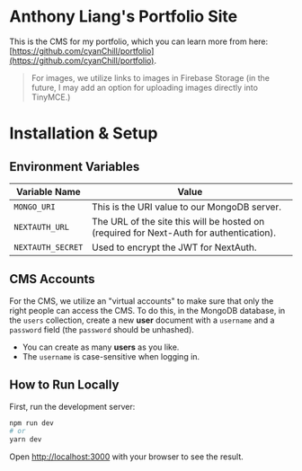 # Anthony Liang's Portfolio Site

This is the CMS for my portfolio, which you can learn more from here: [https://github.com/cyanChill/portfolio](https://github.com/cyanChill/portfolio).

> For images, we utilize links to images in Firebase Storage (in the future, I may add an option for uploading images directly into TinyMCE.)

# Installation & Setup

## Environment Variables

| Variable Name     | Value                                                                                   |
| ----------------- | --------------------------------------------------------------------------------------- |
| `MONGO_URI`       | This is the URI value to our MongoDB server.                                            |
| `NEXTAUTH_URL`    | The URL of the site this will be hosted on (required for Next-Auth for authentication). |
| `NEXTAUTH_SECRET` | Used to encrypt the JWT for NextAuth.                                                   |

## CMS Accounts

For the CMS, we utilize an "virtual accounts" to make sure that only the right people can access the CMS. To do this, in the MongoDB database, in the `users` collection, create a new **user** document with a `username` and a `password` field (the `password` should be unhashed).

- You can create as many **users** as you like.
- The `username` is case-sensitive when logging in.

## How to Run Locally

First, run the development server:

```bash
npm run dev
# or
yarn dev
```

Open [http://localhost:3000](http://localhost:3000) with your browser to see the result.
